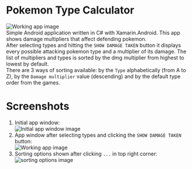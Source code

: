 # Pokemon Type Calculator
![Working app image](https://i.imgur.com/jLh5rtt.png?1)  
Simple Android application written in C# with Xamarin.Android. This app shows damage multipliers that affect defending pokemon.  
After selecting types and hitting the `SHOW DAMAGE TAKEN` button it displays every possible attacking pokemon type and
a multiplier of its damage. The list of multipliers and types is sorted by the dmg multiplier from highest to lowest by default.  
There are 3 ways of sorting available:
by the `Type` alphabetically (from A to Z), by the `Damage multiplier` value (descending) and by the default type order from the games.

# Screenshots
1. Initial app window:  
![Initial app window image](https://i.imgur.com/DCQ34QS.png?1)
2. App window after selecting types and clicking the `SHOW DAMAGE TAKEN` button:  
![Working app image](https://i.imgur.com/jLh5rtt.png?1)
3. Sorting options shown after clicking `...` in top right corner:  
![sorting options image](https://i.imgur.com/ZI6botm.png?1)

